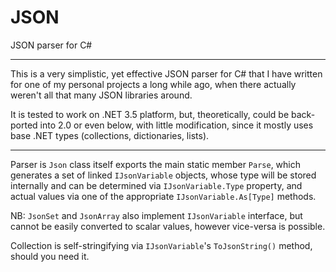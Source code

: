 # JSON
JSON parser for C#

----

This is a very simplistic, yet effective JSON parser for C# that I have written for one of my personal projects a long while ago, when there actually weren't all that many JSON libraries around.

It is tested to work on .NET 3.5 platform, but, theoretically, could be back-ported into 2.0 or even below, with little modification, since it mostly uses base .NET types (collections, dictionaries, lists).

----

Parser is `Json` class itself exports the main static member `Parse`, which generates a set of linked `IJsonVariable` objects, whose type will be stored internally and can be determined via `IJsonVariable.Type` property, and actual values via one of the appropriate `IJsonVariable.As[Type]` methods.

NB: `JsonSet` and `JsonArray` also implement `IJsonVariable` interface, but cannot be easily converted to scalar values, however vice-versa is possible.

Collection is self-stringifying via `IJsonVariable`'s `ToJsonString()` method, should you need it.
